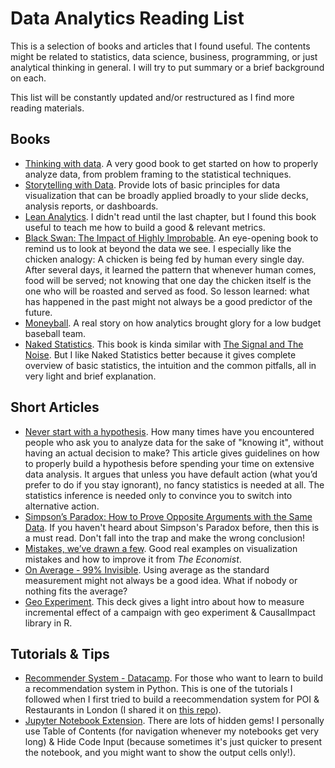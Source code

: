 # Data Analytics Reading List
This is a selection of books and articles that I found useful. The contents might be related to statistics, data science, business, programming, or just analytical thinking in general. I will try to put summary or a brief background on each.

This list will be constantly updated and/or restructured as I find more reading materials.

## Books
- [Thinking with data](https://learning.oreilly.com/library/view/thinking-with-data/9781491949757/). A very good book to get started on how to properly analyze data, from problem framing to the statistical techniques.
- [Storytelling with Data](https://www.amazon.com/Storytelling-Data-Visualization-Business-Professionals/dp/1119002257). Provide lots of basic principles for data visualization that can be broadly applied broadly to your slide decks, analysis reports, or dashboards.
- [Lean Analytics](https://www.amazon.com/Lean-Analytics-Better-Startup-Faster/dp/1449335675). I didn't read until the last chapter, but I found this book useful to teach me how to build a good & relevant metrics.
- [Black Swan: The Impact of Highly Improbable](https://www.amazon.com/Black-Swan-Improbable-Robustness-Fragility/dp/081297381X). An eye-opening book to remind us to look at beyond the data we see. I especially like the chicken analogy: A chicken is being fed by human every single day. After several days, it learned the pattern that whenever human comes, food will be served; not knowing that one day the chicken itself is the one who will be roasted and served as food. So lesson learned: what has happened in the past might not always be a good predictor of the future. 
- [Moneyball](https://www.amazon.com/Moneyball-Art-Winning-Unfair-Game/dp/0393324818). A real story on how analytics brought glory for a low budget baseball team. 
- [Naked Statistics](https://www.amazon.com/Naked-Statistics-Stripping-Dread-Data/dp/1480590185). This book is kinda similar with [The Signal and The Noise](https://www.amazon.com/Signal-Noise-Many-Predictions-Fail-but/dp/0143125087). But I like Naked Statistics better because it gives complete overview of basic statistics, the intuition and the common pitfalls, all in very light and brief explanation. 

## Short Articles 
- [Never start with a hypothesis](https://towardsdatascience.com/hypothesis-testing-decoded-for-movers-and-shakers-bfc2bc34da41). How many times have you encountered people who ask you to analyze data for the sake of "knowing it", without having an actual decision to make? This article gives guidelines on how to properly build a hypothesis before spending your time on extensive data analysis. It argues that unless you have default action (what you’d prefer to do if you stay ignorant), no fancy statistics is needed at all. The statistics inference is needed only to convince you to switch into alternative action.
- [Simpson’s Paradox: How to Prove Opposite Arguments with the Same Data](https://towardsdatascience.com/simpsons-paradox-how-to-prove-two-opposite-arguments-using-one-dataset-1c9c917f5ff9). If you haven't heard about Simpson's Paradox before, then this is a must read. Don't fall into the trap and make the wrong conclusion!
- [Mistakes, we’ve drawn a few](https://medium.economist.com/mistakes-weve-drawn-a-few-8cdd8a42d368). Good real examples on visualization mistakes and how to improve it from *The Economist*.
- [On Average - 99% Invisible](https://99percentinvisible.org/episode/on-average/). Using average as the standard measurement might not always be a good idea. What if nobody or nothing fits the average?
- [Geo Experiment](https://github.com/DusRUG/20191212-geo-experiments/blob/master/geo-experiments.pdf). This deck gives a light intro about how to measure incremental effect of a campaign with geo experiment & CausalImpact library in R. 

## Tutorials & Tips
- [Recommender System - Datacamp](https://www.datacamp.com/community/tutorials/recommender-systems-python). For those who want to learn to build a recommendation system in Python. This is one of the tutorials I followed when I first tried to build a reecommendation system for POI & Restaurants in London (I shared it on [this repo](https://github.com/dindatisi/next_to_visit)).
- [Jupyter Notebook Extension](https://towardsdatascience.com/jupyter-notebook-extensions-517fa69d2231). There are lots of hidden gems! I personally use Table of Contents (for navigation whenever my notebooks get very long) & Hide Code Input (because sometimes it's just quicker to present the notebook, and you might want to show the output cells only!). 

